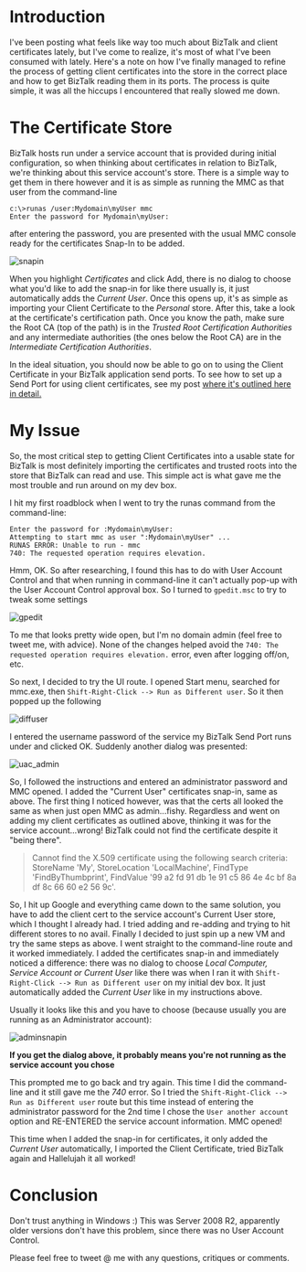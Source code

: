 <!-- {Title:"Importing Client Certificates and Trusted Roots into the Certificate store for use by BizTalk",PublishedOn:"2014-01-30 15:09",Intro:"How to get Certs into the correct places for BizTalk to use. Not as simple as I originally hoped."} -->

# Introduction #

I've been posting what feels like way too much about BizTalk and client certificates lately, but I've come to realize, it's most of what I've been consumed with lately. Here's a note on how I've finally managed to refine the process of getting client certificates into the store in the correct place and how to get BizTalk reading them in its ports. The process is quite simple, it was all the hiccups I encountered that really slowed me down.

# The Certificate Store #

BizTalk hosts run under a service account that is provided during initial configuration, so when thinking about certificates in relation to BizTalk, we're thinking about this service account's store. There is a simple way to get them in there however and it is as simple as running the MMC as that user from the command-line

    c:\>runas /user:Mydomain\myUser mmc    
    Enter the password for Mydomain\myUser:

after entering the password, you are presented with the usual MMC console ready for the certificates Snap-In to be added.

![snapin](/blog/img/snapin.jpg "certs snapin")
 
When you highlight *Certificates* and click Add, there is no dialog to choose what you'd like to add the snap-in for like there usually is, it just automatically adds the *Current User*. Once this opens up, it's as simple as importing your Client Certificate to the *Personal* store. After this, take a look at the certificate's certification path. Once you know the path, make sure the Root CA (top of the path) is in the *Trusted Root Certification Authorities* and any intermediate authorities (the ones below the Root CA) are in the *Intermediate Certification Authorities*.

In the ideal situation, you should now be able to go on to using the Client Certificate in your BizTalk application send ports. To see how to set up a Send Port for using client certificates, see my post [where it's outlined here in detail.](http://www.bensoniam.com/blog/BizTalk_SendPort_ClientCerts)

# My Issue #

So, the most critical step to getting Client Certificates into a usable state for BizTalk is most definitely importing the certificates and trusted roots into the store that BizTalk can read and use. This simple act is what gave me the most trouble and run around on my dev box. 

I hit my first roadblock when I went to try the runas command from the command-line:

    Enter the password for :Mydomain\myUser:
    Attempting to start mmc as user ":Mydomain\myUser" ...
    RUNAS ERROR: Unable to run - mmc
    740: The requested operation requires elevation.

Hmm, OK. So after researching, I found this has to do with User Account Control and that when running in command-line it can't actually pop-up with the User Account Control approval box. So I turned to `gpedit.msc` to try to tweak some settings

![gpedit](/blog/img/gpedit.jpg "gpedit User Account Control")

To me that looks pretty wide open, but I'm no domain admin (feel free to tweet me, with advice). None of the changes helped avoid the `740: The requested operation requires elevation.` error, even after logging off/on, etc.

So next, I decided to try the UI route. I opened Start menu, searched for mmc.exe, then `Shift-Right-Click --> Run as Different user`. So it then popped up the following

![diffuser](/blog/img/diffuser.jpg "Different User Dialog")

I entered the username password of the service my BizTalk Send Port runs under and clicked OK. Suddenly another dialog was presented:

![uac_admin](/blog/img/uac_admin.jpg "Different User Admin Dialog")

So, I followed the instructions and entered an administrator password and MMC opened. I added the "Current User" certificates snap-in, same as above. The first thing I noticed however, was that the certs all looked the same as when just open MMC as admin...fishy. Regardless and went on adding my client certificates as outlined above, thinking it was for the service account...wrong! BizTalk could not find the certificate despite it "being there".

>Cannot find the X.509 certificate using the following search criteria: StoreName 'My', StoreLocation 'LocalMachine', FindType 'FindByThumbprint', FindValue '99 a2 fd 91 db 1e 91 c5 86 4e 4c bf 8a df 8c 66 60 e2 56 9c'.

So, I hit up Google and everything came down to the same solution, you have to add the client cert to the service account's Current User store, which I thought I already had. I tried adding and re-adding and trying to hit different stores to no avail. Finally I decided to just spin up a new VM and try the same steps as above. I went straight to the command-line route and it worked immediately. I added the certificates snap-in and immediately noticed a difference: there was no dialog to choose *Local Computer, Service Account or Current User* like there was when I ran it with `Shift-Right-Click --> Run as Different user` on my initial dev box. It just automatically added the *Current User* like in my instructions above.

Usually it looks like this and you have to choose (because usually you are running as an Administrator account):

![adminsnapin](/blog/img/adminsnapin.jpg "certs snapin when admin")

**If you get the dialog above, it probably means you're not running as the service account you chose**

This prompted me to go back and try again. This time I did the command-line and it still gave me the *740* error. So I tried the `Shift-Right-Click --> Run as Different user` route but this time instead of entering the administrator password for the 2nd time I chose the `User another account` option and RE-ENTERED the service account information. MMC opened!

This time when I added the snap-in for certificates, it only added the *Current User* automatically, I imported the Client Certificate, tried BizTalk again and Hallelujah it all worked!

# Conclusion #

Don't trust anything in Windows :) This was Server 2008 R2, apparently older versions don't have this problem, since there was no User Account Control.

Please feel free to tweet @ me with any questions, critiques or comments.